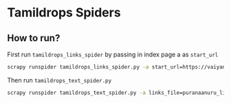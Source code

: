 # Tamildrops Spiders

## How to run?

First run `tamildrops_links_spider` by passing in index page a as `start_url`

```bash
scrapy runspider tamildrops_links_spider.py -a start_url=https://vaiyan.blogspot.com/p/p.html -O puranaanuru_links.json
```

Then run `tamildrops_text_spider.py`

```bash
scrapy runspider tamildrops_text_spider.py -a links_file=puranaanuru_links.json -O puranaanuru_text.json
```